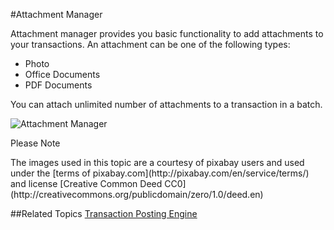 #Attachment Manager

Attachment manager provides you basic functionality to add attachments to your transactions. An attachment can be one of the following types:

* Photo
* Office Documents
* PDF Documents

You can attach unlimited number of attachments to a transaction in a batch.

![Attachment Manager](images/attachment-manager.jpg)


<div class="ui info message">
<p>Please Note</p>

<p>The images used in this topic are a courtesy of pixabay users and used under the [terms of pixabay.com](http://pixabay.com/en/service/terms/) and license [Creative Common Deed CC0](http://creativecommons.org/publicdomain/zero/1.0/deed.en)</p>
</div>


##Related Topics
[Transaction Posting Engine](transaction-posting-engine.md)